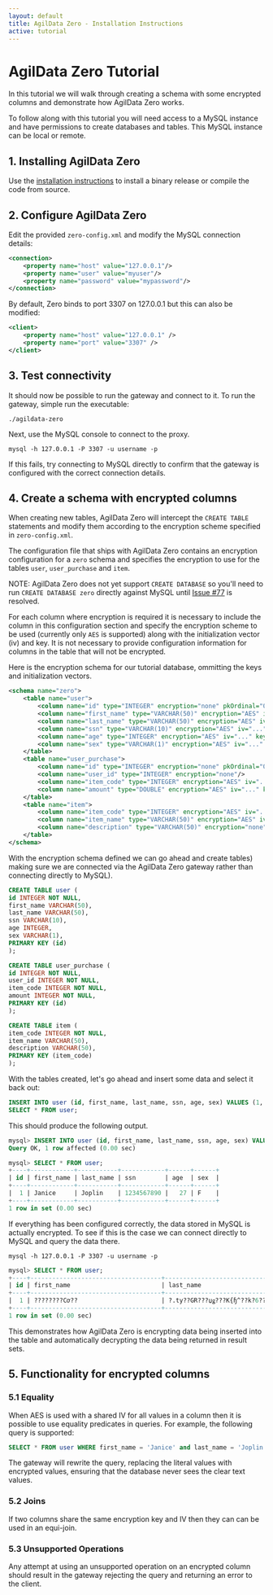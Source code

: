 ```yaml
---
layout: default
title: AgilData Zero - Installation Instructions
active: tutorial
---
```


# AgilData Zero Tutorial

In this tutorial we will walk through creating a schema with some encrypted columns and demonstrate how AgilData Zero works.

To follow along with this tutorial you will need access to a MySQL instance and have permissions to create databases and tables. This MySQL instance can be local or remote.

## 1. Installing AgilData Zero

Use the [installation instructions](install.html) to install a binary release or compile the code from source.

## 2. Configure AgilData Zero

Edit the provided `zero-config.xml` and modify the MySQL connection details:

``` xml
<connection>
	<property name="host" value="127.0.0.1"/>
	<property name="user" value="myuser"/>
	<property name="password" value="mypassword"/>
</connection>
```

By default, Zero binds to port 3307 on 127.0.0.1 but this can also be modified:

```xml
<client>
	<property name="host" value="127.0.0.1" />
	<property name="port" value="3307" />
</client>
```

## 3. Test connectivity

It should now be possible to run the gateway and connect to it. To run the gateway, simple run the executable:

```
./agildata-zero
```

Next, use the MySQL console to connect to the proxy.

```
mysql -h 127.0.0.1 -P 3307 -u username -p
```

If this fails, try connecting to MySQL directly to confirm that the gateway is configured with the correct connection details.

## 4. Create a schema with encrypted columns

When creating new tables, AgilData Zero will intercept the `CREATE TABLE` statements and modify them according to the encryption scheme specified in `zero-config.xml`.

The configuration file that ships with AgilData Zero contains an encryption configuration for a `zero` schema and specifies the encryption to use for the tables `user`, `user_purchase` and `item`.

NOTE: AgilData Zero does not yet support `CREATE DATABASE` so you'll need to run `CREATE DATABASE zero` directly against MySQL until [Issue #77](https://github.com/AgilData/agildata-zero/issues/77) is resolved.

For each column where encryption is required it is necessary to include the column in this configuration section and specify the encryption scheme to be used (currently only `AES` is supported) along with the initialization vector (iv) and key. It is not necessary to provide configuration information for columns in the table that will not be encrypted.

Here is the encryption schema for our tutorial database, ommitting the keys and initialization vectors.

```xml
<schema name="zero">
	<table name="user">
		<column name="id" type="INTEGER" encryption="none" pkOrdinal="0"/>
		<column name="first_name" type="VARCHAR(50)" encryption="AES" iv="..." key="..."/>
		<column name="last_name" type="VARCHAR(50)" encryption="AES" iv="..." key="..."/>
		<column name="ssn" type="VARCHAR(10)" encryption="AES" iv="..." key="..."/>
		<column name="age" type="INTEGER" encryption="AES" iv="..." key="..."/>
		<column name="sex" type="VARCHAR(1)" encryption="AES" iv="..." key="..."/>
	</table>
	<table name="user_purchase">
		<column name="id" type="INTEGER" encryption="none" pkOrdinal="0"/>
		<column name="user_id" type="INTEGER" encryption="none"/>
		<column name="item_code" type="INTEGER" encryption="AES" iv="..." key="..."/>
		<column name="amount" type="DOUBLE" encryption="AES" iv="..." key="..."/>
	</table>
	<table name="item">
		<column name="item_code" type="INTEGER" encryption="AES" iv="..." key="..."/>
		<column name="item_name" type="VARCHAR(50)" encryption="AES" iv="..." key="..."/>
        <column name="description" type="VARCHAR(50)" encryption="none"/>
	</table>
</schema>
```

With the encryption schema defined we can go ahead and create tables) making sure we are connected via the AgilData Zero gateway rather than connecting directly to MySQL).

```sql
CREATE TABLE user (
id INTEGER NOT NULL,
first_name VARCHAR(50),
last_name VARCHAR(50),
ssn VARCHAR(10),
age INTEGER,
sex VARCHAR(1),
PRIMARY KEY (id)
);

CREATE TABLE user_purchase (
id INTEGER NOT NULL,
user_id INTEGER NOT NULL,
item_code INTEGER NOT NULL,
amount INTEGER NOT NULL,
PRIMARY KEY (id)
);

CREATE TABLE item (
item_code INTEGER NOT NULL,
item_name VARCHAR(50),
description VARCHAR(50),
PRIMARY KEY (item_code)
);
```

With the tables created, let's go ahead and insert some data and select it back out:

```sql
INSERT INTO user (id, first_name, last_name, ssn, age, sex) VALUES (1, 'Janice', 'Joplin', '1234567890', 27, 'F');
SELECT * FROM user;
```

This should produce the following output.

```sql
mysql> INSERT INTO user (id, first_name, last_name, ssn, age, sex) VALUES (1, 'Janice', 'Joplin', '1234567890', 27, 'F');
Query OK, 1 row affected (0.00 sec)

mysql> SELECT * FROM user;
+----+------------+-----------+------------+------+------+
| id | first_name | last_name | ssn        | age  | sex  |
+----+------------+-----------+------------+------+------+
|  1 | Janice     | Joplin    | 1234567890 |   27 | F    |
+----+------------+-----------+------------+------+------+
1 row in set (0.00 sec)
```

If everything has been configured correctly, the data stored in MySQL is actually encrypted. To see if this is the case we can connect directly to MySQL and query the data there.

```
mysql -h 127.0.0.1 -P 3307 -u username -p
```

```sql
mysql> SELECT * FROM user;
+----+------------------------------------+------------------------------------+----------------------------------------+--------------------------------------+-------------------------------+
| id | first_name                         | last_name                          | ssn                                    | age                                  | sex                           |
+----+------------------------------------+------------------------------------+----------------------------------------+--------------------------------------+-------------------------------+
|  1 | ????????Cơ??                       | ?.ty??GR???џǥ???K{ɧ^??k?6????      | ?.ty??GR??!?=?-]??)?&                  | ??X                                  | ?.ty??GR??g?@T?v???ƭ?\r?o     |
+----+------------------------------------+------------------------------------+----------------------------------------+--------------------------------------+-------------------------------+
1 row in set (0.00 sec)
```

This demonstrates how AgilData Zero is encrypting data being inserted into the table and automatically decrypting the data being returned in result sets.

## 5. Functionality for encrypted columns

### 5.1 Equality

When AES is used with a shared IV for all values in a column then it is possible to use equality predicates in queries. For example, the following query is supported:

``` sql
SELECT * FROM user WHERE first_name = 'Janice' and last_name = 'Joplin'
```

The gateway will rewrite the query, replacing the literal values with encrypted values, ensuring that the database never sees the clear text values.


### 5.2 Joins

If two columns share the same encryption key and IV then they can can be used in an equi-join.

### 5.3 Unsupported Operations

Any attempt at using an unsupported operation on an encrypted column should result in the gateway rejecting the query and returning an error to the client.
